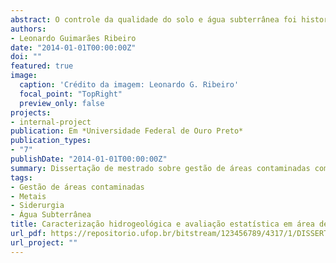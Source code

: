 ```yaml
---
abstract: O controle da qualidade do solo e água subterrânea foi historicamente preterido a outros temas de maior visibilidade na política ambiental mundial. As indústrias, principalmente focadas nos mecanismos de comando e controle dos anos 80 até final da década de 90, buscaram se adequar a essas novas regulamentações, deixando a gestão do solo e águas subterrâneas de lado. Fato é que tanto o solo quanto as águas subterrâneas foram genericamente negligenciados nacionalmente, logicamente, por adequações que se faziam mais urgentes. Não obstante, observa-se tendência evolutiva no quadro legislativo ambiental nacional sobre o assunto, no qual se destacam a resolução do Conselho Nacional do Meio Ambiente 420/2009 e o Manual de Gerenciamento de Áreas Contaminadas (MGAC) da CETESB. Em 2010, uma usina siderúrgica, seguindo a metodologia do MGAC, finalizou os estudos de Avaliação Preliminar e Investigação Confirmatória, que indicaram em sua área, concentrações de metais acima dos valores de referência de qualidade para solo e água subterrânea estabelecidos para o estado de Minas Gerais na Deliberação Normativa Conjunta COPAM/CERH 02/2010. Sugeriu-se que tais concentrações sejam decorrentes da disposição inadequada de escória e de pó de forno elétrico a arco (FEA). Contudo, a simples extrapolação dos limites estabelecidos na legislação não pressupõe que as concentrações elevadas tenham sido originadas de processos antrópicos. Além disso, os dados coletados e utilizados nos referidos estudos não permitem conclusões nesse sentido. Assim, o presente estudo busca aperfeiçoar o modelo conceitual da área por meio da caracterização dos aspectos hidrogeológicos e hidrogeoquímicos do aquífero existente e, consequentemente, permitir a identificação de concentrações de metais decorrentes de atividades antrópicas e de valores naturalmente anômalos. A caracterização hidrogeológica do meio físico foi realizada por meio da elaboração de mapa geológico geotécnico simplificado, execução de sondagens, instalação de poços de monitoramento, ensaios de eletrorresistividade e medições de nível d’água.
authors:
- Leonardo Guimarães Ribeiro
date: "2014-01-01T00:00:00Z"
doi: ""
featured: true
image:
  caption: 'Crédito da imagem: Leonardo G. Ribeiro'
  focal_point: "TopRight"
  preview_only: false
projects:
- internal-project
publication: Em *Universidade Federal de Ouro Preto*
publication_types:
- "7"
publishDate: "2014-01-01T00:00:00Z"
summary: Dissertação de mestrado sobre gestão de áreas contaminadas com foco em análise exploratória e espacial de dados 
tags:
- Gestão de áreas contaminadas
- Metais
- Siderurgia
- Água Subterrânea
title: Caracterização hidrogeológica e avaliação estatística em área de usina siderúrgica
url_pdf: https://repositorio.ufop.br/bitstream/123456789/4317/1/DISSERTA%C3%87%C3%83O_Caracteriza%C3%A7%C3%A3oHidrogeol%C3%B3gicaAvalia%C3%A7%C3%A3o.pdf
url_project: ""
---
```

